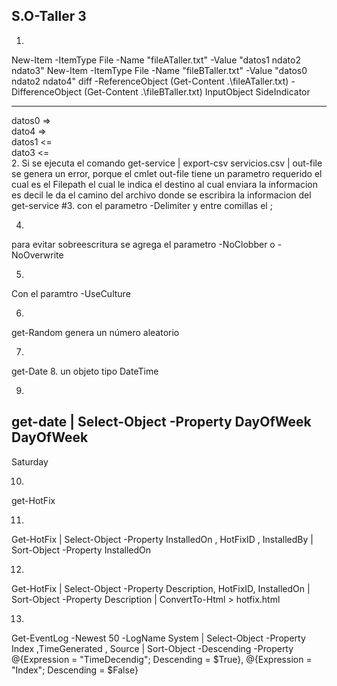 ## S.O-Taller 3
1.
New-Item -ItemType File -Name "fileATaller.txt" -Value "datos1 ndato2 ndato3"
New-Item -ItemType File -Name "fileBTaller.txt" -Value "datos0 ndato2 ndato4"
diff -ReferenceObject (Get-Content .\fileATaller.txt) -DifferenceObject (Get-Content .\fileBTaller.txt)
InputObject SideIndicator
----------- -------------
datos0      =>           
dato4       =>           
datos1      <=           
dato3       <=           
2. 
Si se ejecuta el comando get-service | export-csv servicios.csv | out-file se genera un error, porque el cmlet out-file tiene un parametro requerido el cual es el Filepath el cual le indica el destino al cual enviara la informacion es decil le da el camino del archivo donde se escribira la informacion del get-service #3. con el parametro -Delimiter y entre comillas el ;

4. 
para evitar sobreescritura se agrega el parametro -NoClobber o -NoOverwrite

5.
Con el paramtro -UseCulture

6.
get-Random genera un número aleatorio

7.
get-Date
8.
  un objeto tipo DateTime
  
9.
get-date | Select-Object -Property DayOfWeek
  DayOfWeek
  ---------
  Saturday

10.
get-HotFix

11.
Get-HotFix | Select-Object -Property InstalledOn , HotFixID , InstalledBy | Sort-Object -Property InstalledOn

12.
Get-HotFix | Select-Object -Property  Description, HotFixID, InstalledOn  | Sort-Object -Property Description | ConvertTo-Html > hotfix.html

13.
Get-EventLog -Newest 50 -LogName System | Select-Object -Property Index ,TimeGenerated , Source | Sort-Object -Descending -Property @{Expression = "TimeDecendig"; Descending = $True}, @{Expression = "Index"; Descending = $False}
